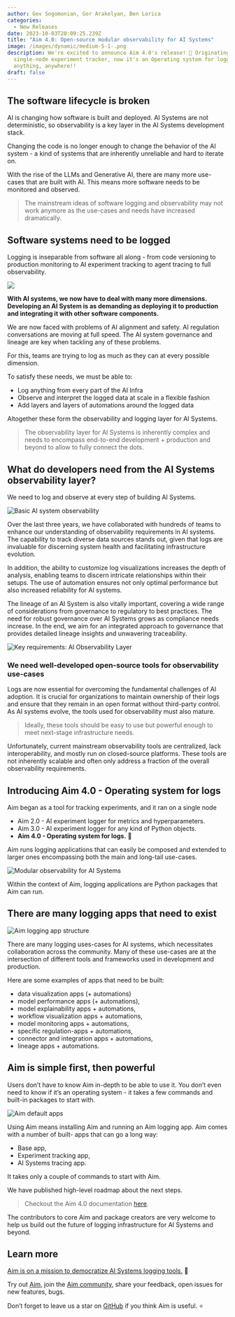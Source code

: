 ```yaml
---
author: Gev Sogomonian, Gor Arakelyan, Ben Lorica
categories:
  - New Releases
date: 2023-10-03T20:09:25.239Z
title: "Aim 4.0: Open-source modular observability for AI Systems"
image: /images/dynamic/medium-5-1-.png
description: We're excited to announce Aim 4.0's release! 🚀 Originating as a
  single-node experiment tracker, now it's an Operating system for logging
  anything, anywhere!!
draft: false
---
```

## The software lifecycle is broken

AI is changing how software is built and deployed. AI Systems are not deterministic, so observability is a key layer in the AI Systems development stack.

Changing the code is no longer enough to change the behavior of the AI system - a kind of systems that are inherently unreliable and hard to iterate on.

With the rise of the LLMs and Generative AI, there are many more use-cases that are built with AI. This means more software needs to be monitored and observed.

> The mainstream ideas of software logging and observability may not work anymore as the use-cases and needs have increased dramatically.

## Software systems need to be logged

Logging is inseparable from software all along - from code versioning to production monitoring to AI experiment tracking to agent tracing to full observability.

![](/images/dynamic/1111-1.png)

**With AI systems, we now have to deal with many more dimensions. Developing an AI System is as demanding as deploying it to production and integrating it with other software components.**

We are now faced with problems of AI alignment and safety. AI regulation conversations are moving at full speed. The AI system governance and lineage are key when tackling any of these problems.

For this, teams are trying to log as much as they can at every possible dimension.

To satisfy these needs, we must be able to:

* Log anything from every part of the AI Infra
* Observe and interpret the logged data at scale in a flexible fashion
* Add layers and layers of automations around the logged data

Altogether these form the observability and logging layer for AI Systems.

> The observability layer for AI Systems is inherently complex and needs to encompass end-to-end development + production and beyond to allow to fully connect the dots.

## What do developers need from the AI Systems observability layer?

We need to log and observe at every step of building AI Systems.

![Basic AI system observability](/images/dynamic/222-1.png "Basic AI system observability")

Over the last three years, we have collaborated with hundreds of teams to enhance our understanding of observability requirements in AI systems. The capability to track diverse data sources stands out, given that logs are invaluable for discerning system health and facilitating infrastructure evolution.

In addition, the ability to customize log visualizations increases the depth of analysis, enabling teams to discern intricate relationships within their setups. The use of automation ensures not only optimal performance but also increased reliability for AI systems.

The lineage of an AI System is also vitally important, covering a wide range of considerations from governance to regulatory to best practices. The need for robust governance over AI Systems grows as compliance needs increase. In the end, we aim for an integrated approach to governance that provides detailed lineage insights and unwavering traceability.

![Key requirements: AI Observability Layer](/images/dynamic/444-1.png "Key requirements: AI Observability Layer")

### We need well-developed open-source tools for observability use-cases

Logs are now essential for overcoming the fundamental challenges of AI adoption. It is crucial for organizations to maintain ownership of their logs and ensure that they remain in an open format without third-party control. As AI systems evolve, the tools used for observability must also mature.

> Ideally, these tools should be easy to use but powerful enough to meet next-stage infrastructure needs.

Unfortunately, current mainstream observability tools are centralized, lack interoperability, and mostly run on closed-source platforms. These tools are not inherently scalable and often only address a fraction of the overall observability requirements.

## Introducing Aim 4.0 - Operating system for logs

Aim began as a tool for tracking experiments, and it ran on a single node

* Aim 2.0 - AI experiment logger for metrics and hyperparameters.
* Aim 3.0 - AI experiment logger for any kind of Python objects.
* **Aim 4.0 - Operating system for logs.** 💫

Aim runs logging applications that can easily be composed and extended to larger ones encompassing both the main and long-tail use-cases.

![Modular observability for AI Systems](/images/dynamic/333-1.png "Modular observability for AI Systems")

Within the context of Aim, logging applications are Python packages that Aim can run.

## There are many logging apps that need to exist

![Aim logging app structure](/images/dynamic/555-1.png "Aim logging app structure")

There are many logging uses-cases for AI systems, which necessitates collaboration across the community. Many of these use-cases are at the intersection of different tools and frameworks used in development and production.

Here are some examples of apps that need to be built:

* data visualization apps (+ automations)
* model performance apps (+ automations),
* model explainability apps + automations,
* workflow visualization apps + automations,
* model monitoring apps + automations,
* specific regulation-apps + automations,
* connector and integration apps + automations,
* lineage apps + automations.

## Aim is simple first, then powerful

Users don’t have to know Aim in-depth to be able to use it. You don’t even need to know if it’s an operating system - it takes a few commands and built-in packages to start with.

![Aim default apps](/images/dynamic/666-1-.png "Aim default apps")

Using Aim means installing Aim and running an Aim logging app. Aim comes with a number of built- apps that can go a long way:

* Base app,
* Experiment tracking app,
* AI Systems tracing app.

It takes only a couple of commands to start with Aim.

We have published high-level roadmap about the next steps. 

> Checkout the Aim 4.0 documentation [here](https://aimstack.readthedocs.io/en/latest/).

The contributors to core Aim and package creators are very welcome to help us build out the future of logging infrastructure for AI Systems and beyond.

## **Learn more**



[Aim is on a mission to democratize AI Systems logging tools.](https://aimstack.readthedocs.io/en/latest/index.html) 🙌

Try out [Aim](https://github.com/aimhubio/aim), join the [Aim community](https://community.aimstack.io/), share your feedback, open issues for new features, bugs.

Don’t forget to leave us a star on [GitHub](https://github.com/aimhubio/aim) if you think Aim is useful. ⭐️